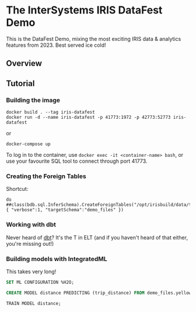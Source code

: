 # The InterSystems IRIS DataFest Demo

This is the DataFest Demo, mixing the most exciting IRIS data &amp; analytics features from 2023. 
Best served ice cold!

## Overview

## Tutorial

### Building the image

```Shell
docker build . --tag iris-datafest
docker run -d --name iris-datafest -p 41773:1972 -p 42773:52773 iris-datafest
```

or 

```Shell
docker-compose up
```

To log in to the container, use `docker exec -it <container-name> bash`, or use your favourite SQL tool to connect through port 41773.

### Creating the Foreign Tables

Shortcut:
```ObjectScript
do ##class(bdb.sql.InferSchema).CreateForeignTables("/opt/irisbuild/data/taxi/", { "verbose":1, "targetSchema":"demo_files" })
```

### Working with dbt

Never heard of [dbt](http://getdbt.com)? It's the T in ELT (and if you haven't heard of that either, you're missing out!)


### Building models with IntegratedML

This takes very long!

```SQL
SET ML CONFIGURATION %H2O;

CREATE MODEL distance PREDICTING (trip_distance) FROM demo_files.yellow_tripdata_2020_05;

TRAIN MODEL distance;
```